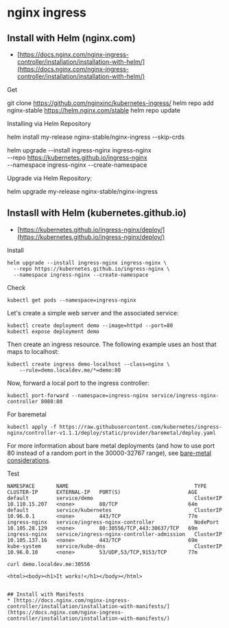 # nginx ingress

## Install with Helm (nginx.com)
* [https://docs.nginx.com/nginx-ingress-controller/installation/installation-with-helm/](https://docs.nginx.com/nginx-ingress-controller/installation/installation-with-helm/)

Get

  git clone https://github.com/nginxinc/kubernetes-ingress/
  helm repo add nginx-stable https://helm.nginx.com/stable
  helm repo update

Installing via Helm Repository

  helm install my-release nginx-stable/nginx-ingress --skip-crds

helm upgrade --install ingress-nginx ingress-nginx \
  --repo https://kubernetes.github.io/ingress-nginx \
  --namespace ingress-nginx --create-namespace
  
Upgrade via Helm Repository:

  helm upgrade my-release nginx-stable/nginx-ingress

## Instasll with Helm (kubernetes.github.io)
* [https://kubernetes.github.io/ingress-nginx/deploy/](https://kubernetes.github.io/ingress-nginx/deploy/)

Install
```
helm upgrade --install ingress-nginx ingress-nginx \
  --repo https://kubernetes.github.io/ingress-nginx \
  --namespace ingress-nginx --create-namespace
```

Check
```
kubectl get pods --namespace=ingress-nginx
```

Let's create a simple web server and the associated service:
```
kubectl create deployment demo --image=httpd --port=80
kubectl expose deployment demo
```

Then create an ingress resource. The following example uses an host that maps to localhost:

```
kubectl create ingress demo-localhost --class=nginx \
    --rule=demo.localdev.me/*=demo:80
````

Now, forward a local port to the ingress controller:
```
kubectl port-forward --namespace=ingress-nginx service/ingress-nginx-controller 8080:80
```

For baremetal
```
kubectl apply -f https://raw.githubusercontent.com/kubernetes/ingress-nginx/controller-v1.1.1/deploy/static/provider/baremetal/deploy.yaml
```

For more information about bare metal deployments (and how to use port 80 instead of a random port in the 30000-32767 range), see [bare-metal considerations](https://kubernetes.github.io/ingress-nginx/deploy/baremetal/).

Test
```
NAMESPACE       NAME                                         TYPE        CLUSTER-IP      EXTERNAL-IP   PORT(S)                      AGE
default         service/demo                                 ClusterIP   10.110.15.207   <none>        80/TCP                       64m
default         service/kubernetes                           ClusterIP   10.96.0.1       <none>        443/TCP                      77m
ingress-nginx   service/ingress-nginx-controller             NodePort    10.105.28.129   <none>        80:30556/TCP,443:30637/TCP   69m
ingress-nginx   service/ingress-nginx-controller-admission   ClusterIP   10.105.137.16   <none>        443/TCP                      69m
kube-system     service/kube-dns                             ClusterIP   10.96.0.10      <none>        53/UDP,53/TCP,9153/TCP       77m
```

```
curl demo.localdev.me:30556

<html><body><h1>It works!</h1></body></html>


## Install with Manifests
* [https://docs.nginx.com/nginx-ingress-controller/installation/installation-with-manifests/](https://docs.nginx.com/nginx-ingress-controller/installation/installation-with-manifests/)
